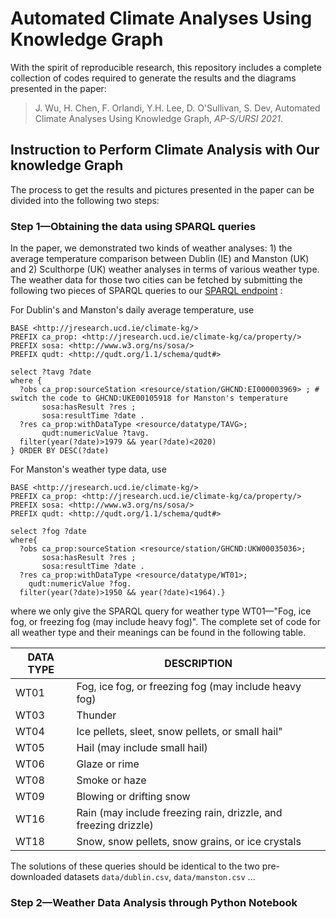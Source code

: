 # Automated Climate Analyses Using Knowledge Graph
With the spirit of reproducible research, this repository includes a complete collection of codes required to generate the results and the diagrams presented in the paper:

> J. Wu, H. Chen, F. Orlandi, Y.H. Lee, D. O'Sullivan, S. Dev, Automated Climate Analyses Using Knowledge Graph, *AP-S/URSI 2021*.


## Instruction to Perform Climate Analysis with Our knowledge Graph
The process to get the results and pictures presented in the paper can be divided into the following two steps:
### Step 1&mdash;Obtaining the data using SPARQL queries
In the paper, we demonstrated two kinds of weather analyses: 1) the average temperature comparison between Dublin (IE) and Manston (UK) and 2) Sculthorpe (UK) weather analyses in terms of various weather type. The weather data for those two cities can be fetched by submitting the following two pieces of SPARQL queries to our [SPARQL endpoint](http://jresearch.ucd.ie/kg/dataset.html?tab=query&ds=/climate) :

For Dublin's and Manston's daily average temperature, use

```
BASE <http://jresearch.ucd.ie/climate-kg/>
PREFIX ca_prop: <http://jresearch.ucd.ie/climate-kg/ca/property/>
PREFIX sosa: <http://www.w3.org/ns/sosa/>
PREFIX qudt: <http://qudt.org/1.1/schema/qudt#>

select ?tavg ?date
where {
  ?obs ca_prop:sourceStation <resource/station/GHCND:EI000003969> ; # switch the code to GHCND:UKE00105918 for Manston's temperature
       sosa:hasResult ?res ;
       sosa:resultTime ?date .
  ?res ca_prop:withDataType <resource/datatype/TAVG>;
       qudt:numericValue ?tavg.
  filter(year(?date)>1979 && year(?date)<2020)
} ORDER BY DESC(?date)
```

For Manston's weather type data, use

```
BASE <http://jresearch.ucd.ie/climate-kg/>
PREFIX ca_prop: <http://jresearch.ucd.ie/climate-kg/ca/property/>
PREFIX sosa: <http://www.w3.org/ns/sosa/>
PREFIX qudt: <http://qudt.org/1.1/schema/qudt#>

select ?fog ?date
where{
  ?obs ca_prop:sourceStation <resource/station/GHCND:UKW00035036>;
       sosa:hasResult ?res ;
       sosa:resultTime ?date .
  ?res ca_prop:withDataType <resource/datatype/WT01>;
    qudt:numericValue ?fog.
  filter(year(?date)>1950 && year(?date)<1964).}
```
where we only give the SPARQL query for weather type WT01&mdash;"Fog, ice fog, or freezing fog (may include heavy fog)". The complete set of code for all weather type and their meanings can be found in the following table.

DATA TYPE | DESCRIPTION
--- | ---
WT01 | Fog, ice fog, or freezing fog (may include heavy fog)
WT03 | Thunder
WT04 | Ice pellets, sleet, snow pellets, or small hail"
WT05 | Hail (may include small hail)
WT06 | Glaze or rime
WT08 | Smoke or haze
WT09 | Blowing or drifting snow
WT16 | Rain (may include freezing rain, drizzle, and freezing drizzle)
WT18 | Snow, snow pellets, snow grains, or ice crystals


The solutions of these queries should be identical to the two pre-downloaded datasets `data/dublin.csv`, `data/manston.csv` ...

### Step 2&mdash;Weather Data Analysis through Python Notebook


